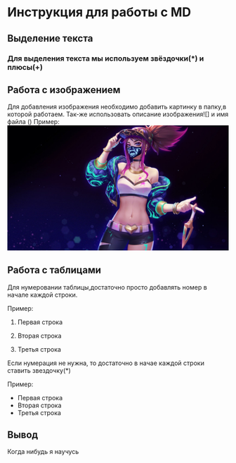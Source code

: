 # Инструкция для работы с MD

## Выделение текста

### Для выделения текста мы используем звёздочки(*) и плюсы(+)

## Работа с изображением

Для добавления изображения необходимо добавить картинку в папку,в которой работаем.
Так-же использовать описание изображения![] и имя файла ()
Пример: 
![Лучшая девочка в лиге](Akali.jpg)
## Работа с таблицами

Для нумеровании таблицы,достаточно просто добавлять номер в начале каждой строки.

Пример:

1. Первая строка

2. Вторая строка

3. Третья строка

Если нумерация не нужна, то достаточно в начае каждой строки ставить звездочку(*)

Пример:

* Первая строка
* Вторая строка
* Третья строка

## Вывод 
 Когда нибудь я научусь